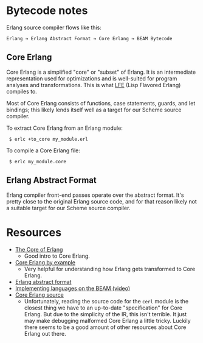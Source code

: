 # Bytecode notes

Erlang source compiler flows like this:

```
Erlang → Erlang Abstract Format → Core Erlang → BEAM Bytecode
```

## Core Erlang

Core Erlang is a simplified "core" or "subset" of Erlang. It is an intermediate representation used for optimizations and is well-suited for program analyses and transformations. This is what [LFE](https://github.com/rvirding/lfe/) (Lisp Flavored Erlang) compiles to. 

Most of Core Erlang consists of functions, case statements, guards, and let bindings; this likely lends itself well as a target for our Scheme source compiler.

To extract Core Erlang from an Erlang module:

```
 $ erlc +to_core my_module.erl
```

To compile a Core Erlang file:

```
 $ erlc my_module.core
```

## Erlang Abstract Format

Erlang compiler front-end passes operate over the abstract format. It's pretty close to the original Erlang source code, and for that reason likely not a suitable target for our Scheme source compiler. 

# Resources

- [The Core of Erlang](https://8thlight.com/blog/kofi-gumbs/2017/05/02/core-erlang.html)
	- Good intro to Core Erlang.
- [Core Erlang by example](http://blog.erlang.org/core-erlang-by-example/)
	- Very helpful for understanding how Erlang gets transformed to Core Erlang.
- [Erlang abstract format](http://erlang.org/doc/apps/erts/absform.html)
- [Implementing languages on the BEAM (video)](https://www.youtube.com/watch?v=qm0mbQbc9Kc)
- [Core Erlang source](https://github.com/erlang/otp/blob/master/lib/compiler/src/cerl.erl)
	- Unfortunately, reading the source code for the `cerl` module is the closest thing we have to an up-to-date "specification" for Core Erlang. But due to the simplicity of the IR, this isn't terrible. It just may make debugging malformed Core Erlang a little tricky. Luckily there seems to be a good amount of other resources about Core Erlang out there. 

